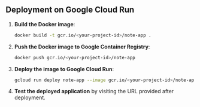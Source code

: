 ## Deployment on Google Cloud Run

1. **Build the Docker image**:
   ```bash
   docker build -t gcr.io/<your-project-id>/note-app .
   ```

2. **Push the Docker image to Google Container Registry**:
   ```bash
   docker push gcr.io/<your-project-id>/note-app
   ```

3. **Deploy the image to Google Cloud Run**:
   ```bash
   gcloud run deploy note-app --image gcr.io/<your-project-id>/note-app --platform managed --region <your-region> --allow-unauthenticated
   ```

4. **Test the deployed application** by visiting the URL provided after deployment.
